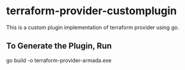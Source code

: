 # terraform-provider-customplugin
This is a custom plugin implementation of terraform provider using go.

## To Generate the Plugin, Run
go build -o terraform-provider-armada.exe
